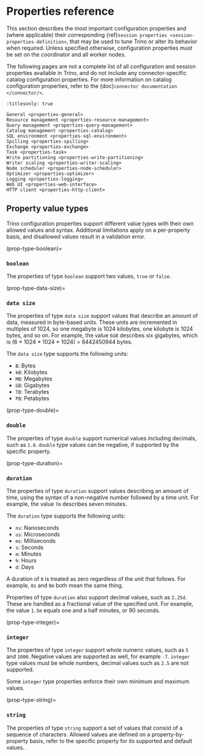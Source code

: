 # Properties reference

This section describes the most important configuration properties and (where
applicable) their corresponding {ref}`session properties
<session-properties-definition>`, that may be used to tune Trino or alter its
behavior when required. Unless specified otherwise, configuration properties
must be set on the coordinator and all worker nodes.

The following pages are not a complete list of all configuration and
session properties available in Trino, and do not include any connector-specific
catalog configuration properties. For more information on catalog configuration
properties, refer to the {doc}`connector documentation </connector/>`.

```{toctree}
:titlesonly: true

General <properties-general>
Resource management <properties-resource-management>
Query management <properties-query-management>
Catalog management <properties-catalog>
SQL environment <properties-sql-environment>
Spilling <properties-spilling>
Exchange <properties-exchange>
Task <properties-task>
Write partitioning <properties-write-partitioning>
Writer scaling <properties-writer-scaling>
Node scheduler <properties-node-scheduler>
Optimizer <properties-optimizer>
Logging <properties-logging>
Web UI <properties-web-interface>
HTTP client <properties-http-client>
```

## Property value types

Trino configuration properties support different value types with their own
allowed values and syntax. Additional limitations apply on a per-property basis,
and disallowed values result in a validation error.

(prop-type-boolean)=

### `boolean`

The properties of type `boolean` support two values, `true` or `false`.

(prop-type-data-size)=

### `data size`

The properties of type `data size` support values that describe an amount of
data, measured in byte-based units. These units are incremented in multiples of
1024, so one megabyte is 1024 kilobytes, one kilobyte is 1024 bytes, and so on.
For example, the value `6GB` describes six gigabytes, which is
(6 * 1024 * 1024 * 1024) = 6442450944 bytes.

The `data size` type supports the following units:

- `B`: Bytes
- `kB`: Kilobytes
- `MB`: Megabytes
- `GB`: Gigabytes
- `TB`: Terabytes
- `PB`: Petabytes

(prop-type-double)=

### `double`

The properties of type `double` support numerical values including decimals,
such as `1.6`. `double` type values can be negative, if supported by the
specific property.

(prop-type-duration)=

### `duration`

The properties of type `duration` support values describing an
amount of time, using the syntax of a non-negative number followed by a time
unit. For example, the value `7m` describes seven minutes.

The `duration` type supports the following units:

- `ns`: Nanoseconds
- `us`: Microseconds
- `ms`: Milliseconds
- `s`: Seconds
- `m`: Minutes
- `h`: Hours
- `d`: Days

A duration of `0` is treated as zero regardless of the unit that follows.
For example, `0s` and `0m` both mean the same thing.

Properties of type `duration` also support decimal values, such as `2.25d`.
These are handled as a fractional value of the specified unit. For example, the
value `1.5m` equals one and a half minutes, or 90 seconds.

(prop-type-integer)=

### `integer`

The properties of type `integer` support whole numeric values, such as `5`
and `1000`. Negative values are supported as well, for example `-7`.
`integer` type values must be whole numbers, decimal values such as `2.5`
are not supported.

Some `integer` type properties enforce their own minimum and maximum values.

(prop-type-string)=

### `string`

The properties of type `string` support a set of values that consist of a
sequence of characters. Allowed values are defined on a property-by-property
basis, refer to the specific property for its supported and default values.

